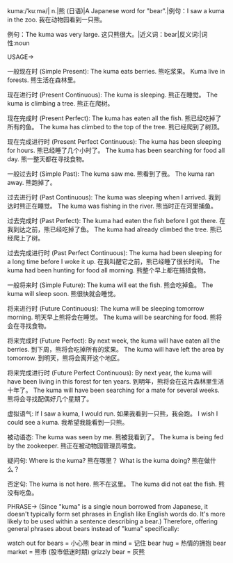 kuma:/ˈkuːmə/| n.|熊 (日语)|A Japanese word for "bear".|例句：I saw a kuma in the zoo. 我在动物园看到一只熊。

例句：The kuma was very large. 这只熊很大。|近义词：bear|反义词:|词性:noun


USAGE->

一般现在时 (Simple Present):
The kuma eats berries. 熊吃浆果。
Kuma live in forests. 熊生活在森林里。

现在进行时 (Present Continuous):
The kuma is sleeping. 熊正在睡觉。
The kuma is climbing a tree. 熊正在爬树。

现在完成时 (Present Perfect):
The kuma has eaten all the fish. 熊已经吃掉了所有的鱼。
The kuma has climbed to the top of the tree. 熊已经爬到了树顶。

现在完成进行时 (Present Perfect Continuous):
The kuma has been sleeping for hours. 熊已经睡了几个小时了。
The kuma has been searching for food all day. 熊一整天都在寻找食物。

一般过去时 (Simple Past):
The kuma saw me. 熊看到了我。
The kuma ran away. 熊跑掉了。

过去进行时 (Past Continuous):
The kuma was sleeping when I arrived. 我到达时熊正在睡觉。
The kuma was fishing in the river. 熊当时正在河里捕鱼。

过去完成时 (Past Perfect):
The kuma had eaten the fish before I got there. 在我到达之前，熊已经吃掉了鱼。
The kuma had already climbed the tree. 熊已经爬上了树。

过去完成进行时 (Past Perfect Continuous):
The kuma had been sleeping for a long time before I woke it up. 在我叫醒它之前，熊已经睡了很长时间。
The kuma had been hunting for food all morning. 熊整个早上都在捕猎食物。


一般将来时 (Simple Future):
The kuma will eat the fish. 熊会吃掉鱼。
The kuma will sleep soon. 熊很快就会睡觉。

将来进行时 (Future Continuous):
The kuma will be sleeping tomorrow morning. 明天早上熊将会在睡觉。
The kuma will be searching for food. 熊将会在寻找食物。

将来完成时 (Future Perfect):
By next week, the kuma will have eaten all the berries. 到下周，熊将会吃掉所有的浆果。
The kuma will have left the area by tomorrow. 到明天，熊将会离开这个地区。

将来完成进行时 (Future Perfect Continuous):
By next year, the kuma will have been living in this forest for ten years. 到明年，熊将会在这片森林里生活十年了。
The kuma will have been searching for a mate for several weeks. 熊将会寻找配偶好几个星期了。

虚拟语气:
If I saw a kuma, I would run. 如果我看到一只熊，我会跑。
I wish I could see a kuma. 我希望我能看到一只熊。

被动语态:
The kuma was seen by me. 熊被我看到了。
The kuma is being fed by the zookeeper. 熊正在被动物园管理员喂食。

疑问句:
Where is the kuma? 熊在哪里？
What is the kuma doing? 熊在做什么？

否定句:
The kuma is not here. 熊不在这里。
The kuma did not eat the fish. 熊没有吃鱼。


PHRASE->
(Since "kuma" is a single noun borrowed from Japanese, it doesn't typically form set phrases in English like English words do.  It's more likely to be used within a sentence describing a bear.)  Therefore, offering general phrases about bears instead of "kuma" specifically:

watch out for bears = 小心熊
bear in mind = 记住
bear hug = 热情的拥抱
bear market = 熊市 (股市低迷时期)
grizzly bear = 灰熊
